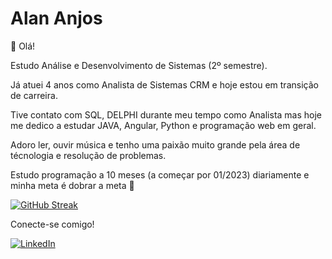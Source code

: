 # Alan Anjos

👋 Olá!

Estudo Análise e Desenvolvimento de Sistemas (2º semestre).

Já atuei 4 anos como Analista de Sistemas CRM e hoje estou em transição de carreira.

Tive contato com SQL, DELPHI durante meu tempo como Analista mas hoje me dedico a estudar JAVA, Angular, Python e programação web em geral.

Adoro ler, ouvir música e tenho uma paixão muito grande pela área de técnologia e resolução de problemas.

Estudo programação a 10 meses (a começar por 01/2023) diariamente e minha meta é dobrar a meta 💪

[![GitHub Streak](https://streak-stats.demolab.com?user=alananjosdev&theme=omni)](https://git.io/streak-stats)


Conecte-se comigo!

[![LinkedIn](https://img.shields.io/badge/LinkedIn-000?style=for-the-badge&logo=linkedin&logoColor=0E76A8)](https://www.linkedin.com/in/alan-anjos-09b851225/)